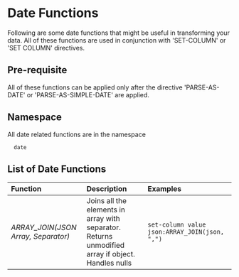 # Date Functions

Following are some date functions that might be useful in transforming your data. All of
these functions are used in conjunction with 'SET-COLUMN' or 'SET COLUMN' directives.

## Pre-requisite
All of these functions can be applied only after the directive 'PARSE-AS-DATE' or
'PARSE-AS-SIMPLE-DATE' are applied.

## Namespace

All date related functions are in the namespace
```
  date
```

## List of Date Functions

| Function | Description | Examples |
| :------- | :---------- | :------- |
|_ARRAY_JOIN(JSON Array, Separator)_| Joins all the elements in array with separator. Returns unmodified array if object. Handles nulls | ```set-column value json:ARRAY_JOIN(json, ",")``` |

